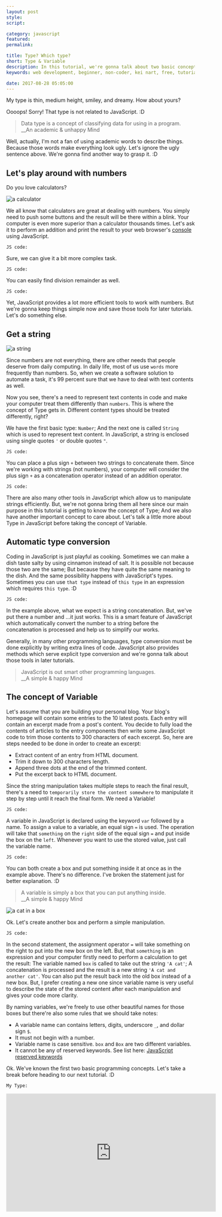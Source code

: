 ```yaml
---
layout: post
style:
script:

category: javascript
featured:
permalink:

title: Type? Which type?
short: Type & Variable
description: In this tutorial, we're gonna talk about two basic concepts in programming (Type & Variable); <br>And have a gentle introduction to the most two common Types. <br>Let's get started with the concept of Type.
keywords: web development, beginner, non-coder, kei nart, free, tutorial, coding, programming, code nart, javascript, type, number, string, variable

date: 2017-08-28 05:05:00
---
```


My type is thin, medium height, smiley, and dreamy. How about yours?

Oooops! Sorry! That type is not related to JavaScript. :D

> Data type is a concept of classifying data for using in a program.  
> \_\_An academic & unhappy Mind

Well, actually, I'm not a fan of using academic words to describe things. Because
those words make everything look ugly. Let's ignore the ugly sentence above.
We're gonna find another way to grasp it. :D

## Let's play around with numbers

Do you love calculators?

![a calculator](/images/javascript/2/calculator.jpg)

We all know that calculators are great at dealing with numbers. You simply need
to push some buttons and the result will be there within a blink. Your computer
is even more superior than a calculator thousands times. Let's ask it to perform
an addition and print the result to your web browser's
[console](https://codenart.github.io/smart/#the-baby-first-javascript-statements)
using JavaScript.

`JS code:`
<script src="https://gist.github.com/codenart/50eb5a9b1c7e7bcc92ddfcb38f15c3e4.js">
</script>

Sure, we can give it a bit more complex task.

`JS code:`
<script src="https://gist.github.com/codenart/4549a1ae9566cee8c5d016fe0e0fcec6.js">
</script>

You can easily find division remainder as well.

`JS code:`
<script src="https://gist.github.com/codenart/ae8da240dc80c8cd5bee4fc663b9cec7.js">
</script>

Yet, JavaScript provides a lot more efficient tools to work with numbers. But
we're gonna keep things simple now and save those tools for later tutorials.
Let's do something else.

## Get a string

![a string](/images/javascript/2/string.jpg)

Since numbers are not everything, there are other needs that people deserve from
daily computing. In daily life, most of us use `words` more frequently than
numbers. So, when we create a software solution to automate a task, it's 99
percent sure that we have to deal with text contents as well.

Now you see, there's a need to represent text contents in code and make your
computer treat them differently than `numbers`. This is where the concept of
Type gets in. Different content types should be treated differently, right?

We have the first basic type: `Number`; And the next one is called `String`
which is used to represent text content. In JavaScript, a string is enclosed
using single quotes `'` or double quotes `"`.

`JS code:`
<script src="https://gist.github.com/codenart/04c89eaaa262adcdefbb5e21bdcf5721.js">
</script>

You can place a plus sign `+` between two strings to concatenate them. Since
we're working with strings (not numbers), your computer will consider the plus
sign `+` as a concatenation operator instead of an addition operator.

`JS code:`
<script src="https://gist.github.com/codenart/091d76fcb44a1541f31d36b575217ed4.js">
</script>

There are also many other tools in JavaScript which allow us to manipulate strings
efficiently. But, we're not gonna bring them all here since our main purpose in
this tutorial is getting to know the concept of Type; And we also have another
important concept to care about. Let's talk a little more about Type in JavaScript
before taking the concept of Variable.

## Automatic type conversion

Coding in JavaScript is just playful as cooking. Sometimes we can make a dish
taste salty by using cinnamon instead of salt. It is possible not because those
two are the same; But because they have quite the same meaning to the dish. And
the same possibility happens with JavaScript's types. Sometimes you can use `that
type` instead of `this type` in an expression which requires `this type`. :D

`JS code:`
<script src="https://gist.github.com/codenart/22ab375e9ab434ad549ec21ee64cd1f6.js">
</script>

In the example above, what we expect is a string concatenation. But, we've put
there a number and ...it just works. This is a smart feature of JavaScript which
automatically convert the number to a string before the concatenation is
processed and help us to simplify our works.

Generally, in many other programming languages, type conversion must be done
explicitly by writing extra lines of code. JavaScript also provides methods which
serve explicit type conversion and we're gonna talk about those tools in later tutorials.

> JavaScript is out smart other programming languages.  
> \_\_A simple & happy Mind

## The concept of Variable

Let's assume that you are building your personal blog. Your blog's homepage will
contain some entries to the 10 latest posts. Each entry will contain an excerpt
made from a post's content. You decide to fully load the contents of articles to
the entry components then write some JavaScript code to trim those contents to
300 characters of each excerpt. So, here are steps needed to be done in order to
create an excerpt:

- Extract content of an entry from HTML document.
- Trim it down to 300 characters length.
- Append three dots at the end of the trimmed content.
- Put the excerpt back to HTML document.

Since the string manipulation takes multiple steps to reach the final result,
there's a need to `temporarily store the content somewhere` to manipulate it step
by step until it reach the final form. We need a Variable!

`JS code:`
<script src="https://gist.github.com/codenart/0d154adf692c8117c4bf933ac76176b5.js">
</script>

A variable in JavaScript is declared using the keyword `var` followed by a name.
To assign a value to a variable, an equal sign `=` is used. The operation will
take that `something` on the `right` side of the equal sign `=` and put inside
the box on the `left`. Whenever you want to use the stored value, just call the
variable name.

`JS code:`
<script src="https://gist.github.com/codenart/d07b0efd36b06a29f95eab9690efd8d2.js">
</script>

You can both create a box and put something inside it at once as in the example
above. There's no difference. I've broken the statement just for better explanation. :D

> A variable is simply a box that you can put anything inside.  
> \_\_A simple & happy Mind

![a cat in a box](/images/javascript/2/cat.jpg)

Ok. Let's create another box and perform a simple manipulation.

`JS code:`
<script src="https://gist.github.com/codenart/1e8bc0361bfa04545427eef9c61c2389.js">
</script>

In the second statement, the assignment operator `=` will take something on the
right to put into the new box on the left. But, that `something` is an expression
and your computer firstly need to perform a calculation to get the result: The
variable named `box` is called to take out the string `'A cat'`; A concatenation
is processed and the result is a new string `'A cat and another cat'`. You can
also put the result back into the old box instead of a new box. But, I prefer
creating a new one since variable name is very useful to describe the state of
the stored content after each manipulation and gives your code more clarity.

By naming variables, we're freely to use other beautiful names for those boxes
but there're also some rules that we should take notes:

- A variable name can contains letters, digits, underscore `_`, and dollar sign `$`.
- It must not begin with a number.
- Variable name is case sensitive. `box` and `Box` are two different variables.
- It cannot be any of reserved keywords. See list here:
[JavaScript reserved keywords](https://www.w3schools.com/js/js_reserved.asp)

Ok. We've known the first two basic programming concepts. Let's take a break
before heading to our next tutorial. :D

`My Type:`
<div class="embed">
   <iframe width="560" height="315"
           src="https://www.youtube.com/embed/W72LiPMNs9E"
           frameborder="0" allowfullscreen>
   </iframe>
</div>
